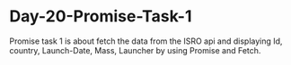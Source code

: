 # Day-20-Promise-Task-1
Promise task 1 is about fetch the data from the ISRO api and displaying Id, country, Launch-Date, Mass, Launcher by using Promise and Fetch.
